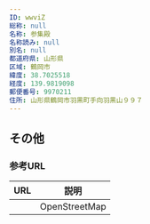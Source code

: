 ```yaml
---
ID: wwviZ
総称: null
名称: 参集殿
名称読み: null
別名: null
都道府県: 山形県
区域: 鶴岡市
緯度: 38.7025518
経度: 139.9819098
郵便番号: 9970211
住所: 山形県鶴岡市羽黒町手向羽黒山９９７
---
```


## その他

### 参考URL

| URL | 説明          |
| --- | ------------- |
|     | OpenStreetMap |
